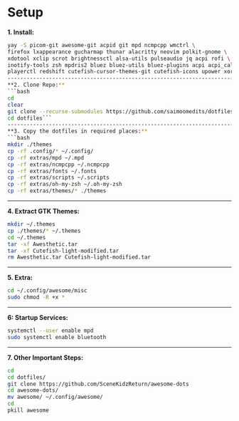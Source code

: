 # Setup
**1. Install:**
```bash
yay -S picom-git awesome-git acpid git mpd ncmpcpp wmctrl \
firefox lxappearance gucharmap thunar alacritty neovim polkit-gnome \
xdotool xclip scrot brightnessctl alsa-utils pulseaudio jq acpi rofi \
inotify-tools zsh mpdris2 bluez bluez-utils bluez-plugins acpi acpi_call \
playerctl redshift cutefish-cursor-themes-git cutefish-icons upower xorg xorg-init task```
----------------------------------------------------------------------------------------------
**2. Clone Repo:**
```bash
cd
clear
git clone --recurse-submodules https://github.com/saimoomedits/dotfiles.git
cd dotfiles```
----------------------------------------------------------------------------------------------
**3. Copy the dotfiles in required places:**
```bash
mkdir ./themes
cp -rf .config/* ~/.config/
cp -rf extras/mpd ~/.mpd
cp -rf extras/ncmpcpp ~/.ncmpcpp
cp -rf extras/fonts ~/.fonts
cp -rf extras/scripts ~/.scripts
cp -rf extras/oh-my-zsh ~/.oh-my-zsh
cp -rf extras/themes/* ./themes
````
----------------------------------------------------------------------------------------------
**4. Extract GTK Themes:**
```bash
mkdir ~/.themes
cp ./themes/* ~/.themes
cd ~/.themes
tar -xf Awesthetic.tar
tar -xf Cutefish-light-modified.tar
rm Awesthetic.tar Cutefish-light-modified.tar
````
----------------------------------------------------------------------------------------------
**5. Extra:**
```bash
cd ~/.config/awesome/misc
sudo chmod -R +x *
```
----------------------------------------------------------------------------------------------
**6: Startup Services:**
```bash
systemctl --user enable mpd
sudo systemctl enable bluetooth
``````
----------------------------------------------------------------------------------------------
**7. Other Important Steps:**
```bash
cd
cd dotfiles/
git clone https://github.com/SceneKidzReturn/awesome-dots
cd awesome-dots/
mv awesome/ ~/.config/awesome/ 
cd 
pkill awesome
```
